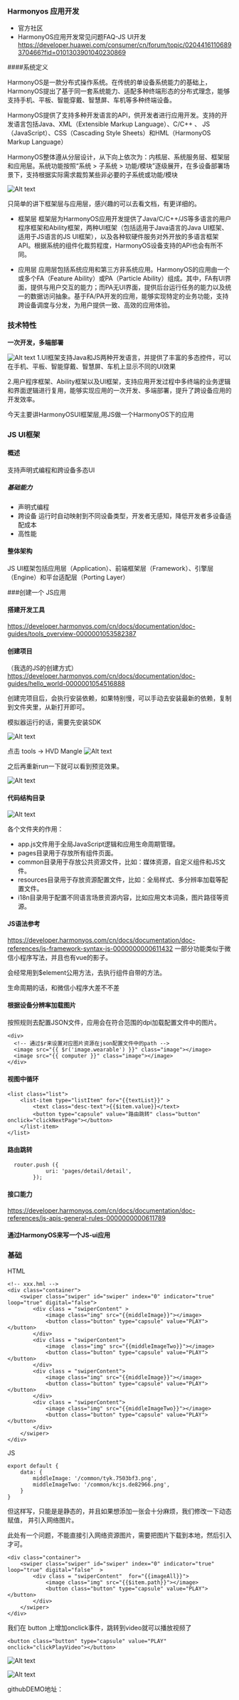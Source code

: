 ### Harmonyos 应用开发

* 官方社区
* HarmonyOS应用开发常见问题FAQ-JS UI开发
https://developer.huawei.com/consumer/cn/forum/topic/0204416110689370466?fid=0101303901040230869

####系统定义

HarmonyOS是一款分布式操作系统。在传统的单设备系统能力的基础上，HarmonyOS提出了基于同一套系统能力、适配多种终端形态的分布式理念，能够支持手机、平板、智能穿戴、智慧屏、车机等多种终端设备。

HarmonyOS提供了支持多种开发语言的API，供开发者进行应用开发。支持的开发语言包括Java、XML（Extensible Markup Language）、C/C++ 、 JS（JavaScript）、CSS（Cascading Style Sheets）和HML（HarmonyOS Markup Language）


HarmonyOS整体遵从分层设计，从下向上依次为：内核层、系统服务层、框架层和应用层。系统功能按照“系统 > 子系统 > 功能/模块”逐级展开，在多设备部署场景下，支持根据实际需求裁剪某些非必要的子系统或功能/模块

![Alt text](./1608533256525.png)


只简单的讲下框架层与应用层，感兴趣的可以去看文档，有更详细的。

* 框架层
框架层为HarmonyOS应用开发提供了Java/C/C++/JS等多语言的用户程序框架和Ability框架，两种UI框架（包括适用于Java语言的Java UI框架、适用于JS语言的JS UI框架），以及各种软硬件服务对外开放的多语言框架API。根据系统的组件化裁剪程度，HarmonyOS设备支持的API也会有所不同。

* 应用层
应用层包括系统应用和第三方非系统应用。HarmonyOS的应用由一个或多个FA（Feature Ability）或PA（Particle Ability）组成。其中，FA有UI界面，提供与用户交互的能力；而PA无UI界面，提供后台运行任务的能力以及统一的数据访问抽象。基于FA/PA开发的应用，能够实现特定的业务功能，支持跨设备调度与分发，为用户提供一致、高效的应用体验。


### 技术特性

**一次开发，多端部署** 

![Alt text](./1608533191273.png)
1.UI框架支持Java和JS两种开发语言，并提供了丰富的多态控件，可以在手机、平板、智能穿戴、智慧屏、车机上显示不同的UI效果

2.用户程序框架、Ability框架以及UI框架，支持应用开发过程中多终端的业务逻辑和界面逻辑进行复用，能够实现应用的一次开发、多端部署，提升了跨设备应用的开发效率。

今天主要讲HarmonyOSUI框架层,用JS做一个HarmonyOS下的应用

### JS UI框架

#### 概述

支持声明式编程和跨设备多态UI

##### 基础能力

* 声明式编程
* 跨设备
  运行时自动映射到不同设备类型，开发者无感知，降低开发者多设备适配成本
* 高性能

#### 整体架构

JS UI框架包括应用层（Application）、前端框架层（Framework）、引擎层（Engine）和平台适配层（Porting Layer）

###创建一个  JS应用

#### 搭建开发工具

https://developer.harmonyos.com/cn/docs/documentation/doc-guides/tools_overview-0000001053582387

#### 创建项目
（我选的JS的创建方式）
https://developer.harmonyos.com/cn/docs/documentation/doc-guides/hello_world-0000001054516888

 创建完项目后，会执行安装依赖，如果特别慢，可以手动去安装最新的依赖，复制到文件夹里，从新打开即可。

模拟器运行的话，需要先安装SDK

![Alt text](./1608541005834.png)

点击 tools -> HVD Mangle
![Alt text](./1608541022048.png)

之后再重新run一下就可以看到预览效果。

![Alt text](./1608541108392.png)


#### 代码结构目录

![Alt text](./1608541459920.png)


各个文件夹的作用：

* app.js文件用于全局JavaScript逻辑和应用生命周期管理。
* pages目录用于存放所有组件页面。
* common目录用于存放公共资源文件，比如：媒体资源，自定义组件和JS文件。
* resources目录用于存放资源配置文件，比如：全局样式、多分辨率加载等配置文件。
* i18n目录用于配置不同语言场景资源内容，比如应用文本词条，图片路径等资源。


####  JS语法参考
https://developer.harmonyos.com/cn/docs/documentation/doc-references/js-framework-syntax-js-0000000000611432
一部分功能类似于微信小程序写法，并且也有vue的影子。

会经常用到$element公用方法，去执行组件自带的方法。

生命周期的话，和微信小程序大差不不差

#### 根据设备分辨率加载图片

按照规则去配置JSON文件，应用会在符合范围的dpi加载配置文件中的图片。
```
<div>
  <!-- 通过$r来设置对应图片资源在json配置文件中的path -->
  <image src="{{ $r('image.wearable') }}" class="image"></image>
  <image src="{{ computer }}" class="image"></image>
</div>
```


#### 视图中循环

```
<list class="list">
    <list-item type="listItem" for="{{textList}}" >
        <text class="desc-text">{{$item.value}}</text>
        <button type="capsule" value="路由跳转" class="button" onclick="clickNextPage"></button>
    </list-item>
</list>
```

#### 路由跳转

```
  router.push ({
            uri: 'pages/detail/detail',
        });
```


#### 接口能力

https://developer.harmonyos.com/cn/docs/documentation/doc-references/js-apis-general-rules-0000000000611789



#### 通过HarmonyOS来写一个JS-ui应用

### 基础

HTML

```
<!-- xxx.hml -->
<div class="container">
    <swiper class="swiper" id="swiper" index="0" indicator="true" loop="true" digital="false">
        <div class = "swiperContent" >
            <image class="img" src="{{middleImage}}"></image>
            <button class="button" type="capsule" value="PLAY"></button>
        </div>
        <div class = "swiperContent">
            <image  class="img" src="{{middleImageTwo}}"></image>
            <button class="button" type="capsule" value="PLAY"></button>
        </div>
        <div class = "swiperContent">
            <image class="img" src="{{middleImage}}"></image>
            <button class="button" type="capsule" value="PLAY"></button>
        </div>
        <div class = "swiperContent">
            <image class="img" src="{{middleImageTwo}}"></image>
            <button class="button" type="capsule" value="PLAY"></button>
        </div>
    </swiper>
</div>

```
JS
```
export default {
    data: {
        middleImage: '/common/tyk.7503bf3.png',
        middleImageTwo: '/common/kcjs.de82966.png',
    }
}
```

但这样写，只能是是静态的，并且如果想添加一张会十分麻烦，我们修改一下动态赋值，
并引入网络图片。

此处有一个问题，不能直接引入网络资源图片，需要把图片下载到本地，然后引入才可。


```
<div class="container">
    <swiper class="swiper" id="swiper" index="0" indicator="true" loop="true" digital="false"  >
        <div class = "swiperContent"  for="{{imageAll}}">
            <image class="img" src="{{$item.path}}"></image>
            <button class="button" type="capsule" value="PLAY"></button>
        </div>
    </swiper>
</div>

```

我们在 button 上增加onclick事件，跳转到video就可以播放视频了


```
<button class="button" type="capsule" value="PLAY" onclick="clickPlayVideo"></button>
```

![Alt text](./1608621933616.png)



![Alt text](./1608621674982.png)





githubDEMO地址：